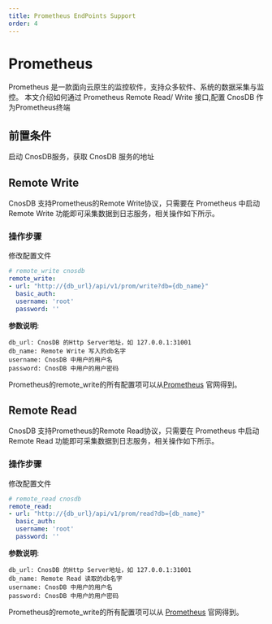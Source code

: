 ```yaml
---
title: Prometheus EndPoints Support
order: 4
---
```



# Prometheus
Prometheus 是一款面向云原生的监控软件，支持众多软件、系统的数据采集与监控。
本文介绍如何通过 Prometheus Remote Read/ Write 接口,配置 CnosDB 作为Prometheus终端

## 前置条件

启动 CnosDB服务，获取 CnosDB 服务的地址

## Remote Write

CnosDB 支持Prometheus的Remote Write协议，只需要在 Prometheus 中启动 Remote Write 功能即可采集数据到日志服务，相关操作如下所示。

### 操作步骤

修改配置文件
```yaml
# remote_write cnosdb
remote_write:
- url: "http://{db_url}/api/v1/prom/write?db={db_name}"
  basic_auth:
  username: 'root'
  password: ''
```
**参数说明**:

```
db_url: CnosDB 的Http Server地址，如 127.0.0.1:31001
db_name: Remote Write 写入的db名字
username: CnosDB 中用户的用户名
password: CnosDB 中用户的用户密码
```


Prometheus的remote_write的所有配置项可以从[Prometheus](https://prometheus.io/docs/prometheus/latest/configuration/configuration/?spm=a2c4g.11186623.0.0.231f780eoLUxCY#remote_write)
官网得到。


## Remote Read
CnosDB 支持Prometheus的Remote Read协议，只需要在 Prometheus 中启动 Remote Read 功能即可采集数据到日志服务，相关操作如下所示。

### 操作步骤

修改配置文件
```yaml
# remote_read cnosdb
remote_read:
- url: "http://{db_url}/api/v1/prom/read?db={db_name}"
  basic_auth:
  username: 'root'
  password: ''
```
**参数说明**:

```
db_url: CnosDB 的Http Server地址，如 127.0.0.1:31001
db_name: Remote Read 读取的db名字
username: CnosDB 中用户的用户名
password: CnosDB 中用户的用户密码
```

Prometheus的remote_write的所有配置项可以从
[Prometheus](https://prometheus.io/docs/prometheus/latest/configuration/configuration/#remote_read)
官网得到。